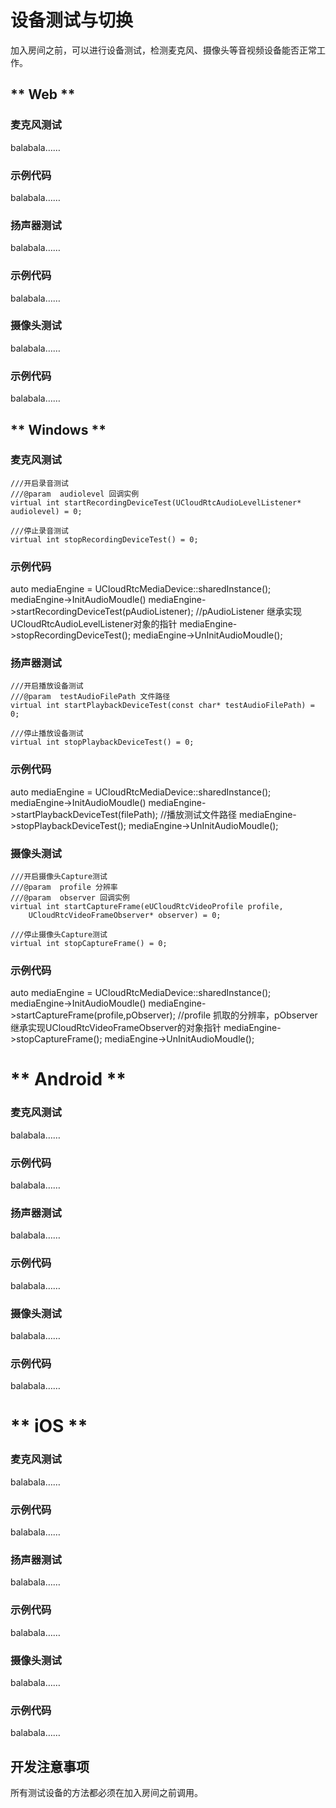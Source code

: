 # 设备测试与切换

加入房间之前，可以进行设备测试，检测麦克风、摄像头等音视频设备能否正常工作。    


<!-- tabs:start -->

## ** Web **

### 麦克风测试

balabala……    

### 示例代码

balabala……   

### 扬声器测试

balabala……    

### 示例代码

balabala……   

### 摄像头测试

balabala……    

### 示例代码

balabala……  


## ** Windows **

### 麦克风测试
	///开启录音测试
	///@param  audiolevel 回调实例
	virtual int startRecordingDeviceTest(UCloudRtcAudioLevelListener* audiolevel) = 0;

	///停止录音测试
	virtual int stopRecordingDeviceTest() = 0;

### 示例代码

auto mediaEngine = UCloudRtcMediaDevice::sharedInstance();
mediaEngine->InitAudioMoudle()
mediaEngine->startRecordingDeviceTest(pAudioListener);  //pAudioListener 继承实现UCloudRtcAudioLevelListener对象的指针
mediaEngine->stopRecordingDeviceTest();
mediaEngine->UnInitAudioMoudle();
### 扬声器测试
	///开启播放设备测试
	///@param  testAudioFilePath 文件路径
	virtual int startPlaybackDeviceTest(const char* testAudioFilePath) = 0;

	///停止播放设备测试
	virtual int stopPlaybackDeviceTest() = 0;

### 示例代码

auto mediaEngine = UCloudRtcMediaDevice::sharedInstance();
mediaEngine->InitAudioMoudle()
mediaEngine->startPlaybackDeviceTest(filePath);  //播放测试文件路径
mediaEngine->stopPlaybackDeviceTest();
mediaEngine->UnInitAudioMoudle();

### 摄像头测试

	///开启摄像头Capture测试
	///@param  profile 分辨率
	///@param  observer 回调实例
	virtual int startCaptureFrame(eUCloudRtcVideoProfile profile,
		UCloudRtcVideoFrameObserver* observer) = 0;

	///停止摄像头Capture测试
	virtual int stopCaptureFrame() = 0;

### 示例代码

auto mediaEngine = UCloudRtcMediaDevice::sharedInstance();
mediaEngine->InitAudioMoudle()
mediaEngine->startCaptureFrame(profile,pObserver);  //profile 抓取的分辨率，pObserver继承实现UCloudRtcVideoFrameObserver的对象指针
mediaEngine->stopCaptureFrame();
mediaEngine->UnInitAudioMoudle();

# ** Android **

### 麦克风测试

balabala……    

### 示例代码

balabala……   

### 扬声器测试

balabala……    

### 示例代码

balabala……   

### 摄像头测试

balabala……    

### 示例代码

balabala……  

# ** iOS **

### 麦克风测试

balabala……    

### 示例代码

balabala……   

### 扬声器测试

balabala……    

### 示例代码

balabala……   

### 摄像头测试

balabala……    

### 示例代码

balabala……  

<!-- tabs:end -->

## 开发注意事项

所有测试设备的方法都必须在加入房间之前调用。
